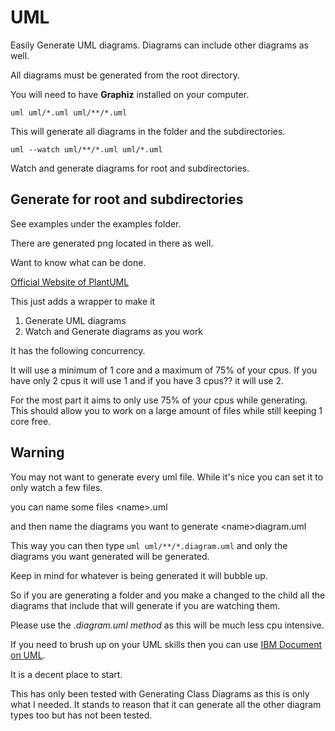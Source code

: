 # UML


Easily Generate UML diagrams. Diagrams can include other diagrams as well.

All diagrams must be generated from the root directory.

You will need to have **Graphiz** installed on your computer.



```
uml uml/*.uml uml/**/*.uml
```

This will generate all diagrams in the folder and the subdirectories.



```
uml --watch uml/**/*.uml uml/*.uml
```

Watch and generate diagrams for root and subdirectories.


## Generate for root and subdirectories



See examples under the examples folder.

There are generated png located in there as well.



Want to know what can be done.

[Official Website of PlantUML](http://plantuml.com/)

This just adds a wrapper to make it

1. Generate UML diagrams
2. Watch and Generate diagrams as you work


It has the following concurrency.

It will use a minimum of 1 core and a maximum of 75% of your cpus. If you have only 2 cpus it will use 1 and if you have 3 cpus?? it will use 2.

For the most part it aims to only use 75% of your cpus while generating. This should allow you to work on a large amount of files while still keeping 1 core free.


## Warning
You may not want to generate every uml file.
While it's nice you can set it to only watch a few files.

you can name some files \<name>.uml

and then name the diagrams you want to generate \<name>diagram.uml


This way you can then type ```uml uml/**/*.diagram.uml```
and only the diagrams you want generated will be generated.


Keep in mind for whatever is being generated it will bubble up.

So if you are generating a folder and you make a changed to the child all the diagrams that include that will generate if you are watching them. 

Please use the *.diagram.uml method* as this will be much less cpu intensive.


If you need to brush up on your UML skills then you can use [IBM Document on UML](https://www.ibm.com/developerworks/rational/library/content/RationalEdge/sep04/bell/index.html).


It is a decent place to start.

This has only been tested with Generating Class Diagrams as this is only what I needed. 
It stands to reason that it can generate all the other diagram types too but has not been tested.



